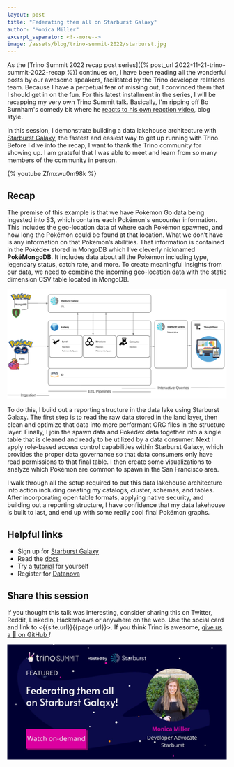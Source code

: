 ```yaml
---
layout: post
title: "Federating them all on Starburst Galaxy"
author: "Monica Miller"
excerpt_separator: <!--more-->
image: /assets/blog/trino-summit-2022/starburst.jpg
---
```


As the [Trino Summit 2022 recap post series]({% post_url
2022-11-21-trino-summit-2022-recap %}) continues on, I have been reading all the
wonderful posts by our awesome speakers, facilitated by the Trino developer
relations team. Because I have a perpetual fear of missing out, I convinced them
that I should get in on the fun. For this latest installment in the series, I
will be recapping my very own Trino Summit talk. Basically, I'm ripping off
Bo Burnham's comedy bit where he [reacts to his own reaction video](https://youtu.be/FZVMB8mrNO0?t=35),
blog style.

In this session, I demonstrate building a data lakehouse architecture with
[Starburst Galaxy](https://www.starburst.io/platform/starburst-galaxy/), the
fastest and easiest way to get up running with Trino.
Before I dive into the recap, I want to thank the Trino community for showing
up. I am grateful that I was able to meet and learn from so many members of the
community in person.

<!--more-->

{% youtube Zfmxwu0m98k %}

## Recap

The premise of this example is that we have Pokémon Go data being ingested into
S3, which contains each Pokémon's encounter information. This includes the
geo-location data of where each Pokémon spawned, and how long the Pokémon could
be found at that location. What we don’t have is any
information on that Pokemon’s abilities. That information is contained in the
Pokédex stored in MongoDB which I’ve cleverly nicknamed **PokéMongoDB**. It
includes data about all the Pokémon including type, legendary status,
catch rate, and more. To create meaningful insights from our data, we need
to combine the incoming geo-location data with the static dimension CSV table
located in MongoDB.

<img src="/assets/blog/trino-summit-2022/starburst-architecture.png"/>

To do this, I build out a reporting structure in the data lake using
Starburst Galaxy. The first step is to read the raw data stored in the land
layer, then clean and optimize that data into more performant ORC files in the
structure layer. Finally, I join the spawn data and Pokédex data together into a
single table that is cleaned and ready to be utilized by a data consumer.
Next I apply role-based access control capabilities within Starburst
Galaxy, which provides the proper data governance so that data consumers only
have read permissions to that final table. I then create some visualizations to
analyze which Pokémon are common to spawn in the San Francisco area.

I walk through all the setup required to put this data lakehouse architecture
into action including creating my catalogs, cluster, schemas, and tables. After
incorporating open table formats, applying native security, and building
out a reporting structure, I have confidence that my data lakehouse is built
to last, and end up with some really cool final Pokémon graphs.

## Helpful links

- Sign up for [Starburst Galaxy](https://www.starburst.io/platform/starburst-galaxy/start/)
- Read the [docs](https://docs.starburst.io/starburst-galaxy/index.html)
- Try a
  [tutorial](https://docs.starburst.io/starburst-galaxy/tutorials/index.html) for yourself
- Register for [Datanova](https://www.starburst.io/datanova/?utm_source=event&utm_medium=datanova&utm_campaign=[…]Event-Datanova-social-promo&utm_content=trinosummitrecapblog)

## Share this session

If you thought this talk was interesting, consider sharing this on
Twitter, Reddit, LinkedIn, HackerNews or anywhere on the web. Use the social
card and link to <{{site.url}}{{page.url}}>. If you think Trino is awesome,
[give us a 🌟 on GitHub <i class="fab fa-github"/>](https://github.com/trinodb/trino)!

<img src="/assets/blog/trino-summit-2022/starburst-social.jpg"/>